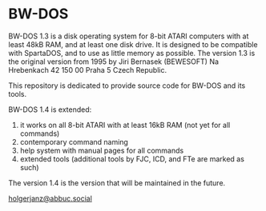 # BW-DOS

BW-DOS 1.3 is a disk operating system for 8-bit ATARI computers with at least 48kB RAM, and at least one disk drive. It is designed to be compatible with SpartaDOS, and to use as little memory as possible. The version 1.3 is the original version from 1995 by Jiri Bernasek (BEWESOFT) Na Hrebenkach 42 150 00 Praha 5 Czech Republic.

This repository is dedicated to provide source code for BW-DOS and its tools.

BW-DOS 1.4 is extended:

1. it works on all 8-bit ATARI with at least 16kB RAM (not yet for all commands)
2. contemporary command naming
3. help system with manual pages for all commands
4. extended tools (additional tools by FJC, ICD, and FTe are marked as such)

The version 1.4 is the version that will be maintained in the future.

holgerjanz@abbuc.social
